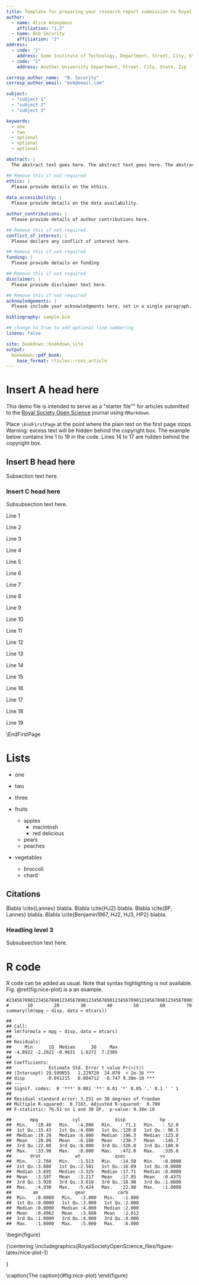 ```yaml
---
title: Template for preparing your research report submission to Royal Society Open Science using RMarkdown
author:
  - name: Alice Anonymous
    affiliation: "1,2"
  - name: Bob Security
    affiliation: "2"
address:
  - code: "1"
    address: Some Institute of Technology, Department, Street, City, State, Zip
  - code: "2"
    address: Another University Department, Street, City, State, Zip

corresp_author_name:  "B. Security"
corresp_author_email: "bob@email.com"

subject:
  - "subject 1"
  - "subject 2"
  - "subject 3"

keywords:
  - one
  - two
  - optional
  - optional
  - optional

abstract: |
  The abstract text goes here. The abstract text goes here. The abstract text goes here. The abstract text goes here. The abstract text goes here. The abstract text goes here. The abstract text goes here. The abstract text goes here.

## Remove this if not required
ethics: |
  Please provide details on the ethics.
  
data_accessibility: |
  Please provide details on the data availability.

author_contributions: |
  Please provide details of author contributions here.

## Remove this if not required
conflict_of_interest: |
  Please declare any conflict of interest here.

## Remove this if not required
funding: |
  Please provide details on funding

## Remove this if not required
disclaimer: |
  Please provide disclaimer text here.

## Remove this if not required
acknowledgements: |
  Please include your acknowledgments here, set in a single paragraph. Please do not include any acknowledgments in the Supporting Information, or anywhere else in the manuscript.

bibliography: sample.bib

## change to true to add optional line numbering
lineno: false

site: bookdown::bookdown_site
output: 
  bookdown::pdf_book:
    base_format: rticles::rsos_article
---
```


# Insert A head here

This demo file is intended to serve as a "starter file"" for articles submitted to the [Royal Society Open Science](http://rsos.royalsocietypublishing.org/) journal using `RMarkdown`.

Place `\EndFirstPage` at the point where the plain text on the first page stops. Warning: excess text will be hidden behind the copyright box. The example below contains line 1 to 19 in the code. Lines 14 to 17 are hidden behind the copyright box.

## Insert B head here

Subsection text here.

### Insert C head here

Subsubsection text here.

Line 1

Line 2

Line 3

Line 4

Line 5

Line 6

Line 7

Line 8

Line 9

Line 10

Line 11

Line 12

Line 13

Line 14

Line 15

Line 16

Line 17

Line 18

Line 19

\EndFirstPage

# Lists

* one
* two
* three

* fruits
    + apples
        - macintosh
        - red delicious
    + pears
    + peaches
* vegetables
    + broccoli
    + chard

## Citations

Blabla \cite{Lannes} blabla. Blabla \cite{HJ2} blabla. Blabla \cite{BF, Lannes} blabla. Blabla \cite{Benjamin1967, HJ2, HJ3, HP2} blabla.

### Headling level 3

Subsubsection text here.

# R code

R code can be added as usual. Note that syntax highlighting is not available. Fig. \@ref(fig:nice-plot) is a an example.


```text
#23456789012345678901234567890123456789012345678901234567890123456789012345
#       10        20        30        40        50        60        70     
summary(lm(mpg ~ disp, data = mtcars))
```

```
## 
## Call:
## lm(formula = mpg ~ disp, data = mtcars)
## 
## Residuals:
##     Min      1Q  Median      3Q     Max 
## -4.8922 -2.2022 -0.9631  1.6272  7.2305 
## 
## Coefficients:
##              Estimate Std. Error t value Pr(>|t|)    
## (Intercept) 29.599855   1.229720  24.070  < 2e-16 ***
## disp        -0.041215   0.004712  -8.747 9.38e-10 ***
## ---
## Signif. codes:  0 '***' 0.001 '**' 0.01 '*' 0.05 '.' 0.1 ' ' 1
## 
## Residual standard error: 3.251 on 30 degrees of freedom
## Multiple R-squared:  0.7183,	Adjusted R-squared:  0.709 
## F-statistic: 76.51 on 1 and 30 DF,  p-value: 9.38e-10
```


```
##       mpg             cyl             disp             hp       
##  Min.   :10.40   Min.   :4.000   Min.   : 71.1   Min.   : 52.0  
##  1st Qu.:15.43   1st Qu.:4.000   1st Qu.:120.8   1st Qu.: 96.5  
##  Median :19.20   Median :6.000   Median :196.3   Median :123.0  
##  Mean   :20.09   Mean   :6.188   Mean   :230.7   Mean   :146.7  
##  3rd Qu.:22.80   3rd Qu.:8.000   3rd Qu.:326.0   3rd Qu.:180.0  
##  Max.   :33.90   Max.   :8.000   Max.   :472.0   Max.   :335.0  
##       drat             wt             qsec             vs        
##  Min.   :2.760   Min.   :1.513   Min.   :14.50   Min.   :0.0000  
##  1st Qu.:3.080   1st Qu.:2.581   1st Qu.:16.89   1st Qu.:0.0000  
##  Median :3.695   Median :3.325   Median :17.71   Median :0.0000  
##  Mean   :3.597   Mean   :3.217   Mean   :17.85   Mean   :0.4375  
##  3rd Qu.:3.920   3rd Qu.:3.610   3rd Qu.:18.90   3rd Qu.:1.0000  
##  Max.   :4.930   Max.   :5.424   Max.   :22.90   Max.   :1.0000  
##        am              gear            carb      
##  Min.   :0.0000   Min.   :3.000   Min.   :1.000  
##  1st Qu.:0.0000   1st Qu.:3.000   1st Qu.:2.000  
##  Median :0.0000   Median :4.000   Median :2.000  
##  Mean   :0.4062   Mean   :3.688   Mean   :2.812  
##  3rd Qu.:1.0000   3rd Qu.:4.000   3rd Qu.:4.000  
##  Max.   :1.0000   Max.   :5.000   Max.   :8.000
```

\begin{figure}

{\centering \includegraphics{RoyalSocietyOpenScience_files/figure-latex/nice-plot-1} 

}

\caption{The caption}(\#fig:nice-plot)
\end{figure}

